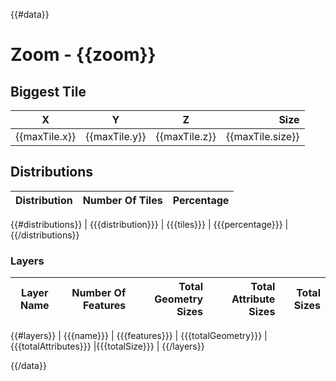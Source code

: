 {{#data}}

# Zoom - {{zoom}}

## Biggest Tile

| X             | Y             | Z             | Size             |
| ------------- | ------------- | ------------- | ----------------: |
| {{maxTile.x}} | {{maxTile.y}} | {{maxTile.z}} | {{maxTile.size}} |

## Distributions

| Distribution | Number Of Tiles | Percentage |
| ------------: | ---------------: | ----------: |
{{#distributions}}
| {{{distribution}}} | {{{tiles}}} | {{{percentage}}} |
{{/distributions}}

### Layers

| Layer Name | Number Of Features | Total Geometry Sizes | Total Attribute Sizes | Total Sizes |
| ---------- | ------------------: | --------------------: | ---------------------: | -----------: |
{{#layers}}
| {{{name}}} | {{{features}}} | {{{totalGeometry}}} |{{{totalAttributes}}} |{{{totalSize}}} |
{{/layers}}

{{/data}}